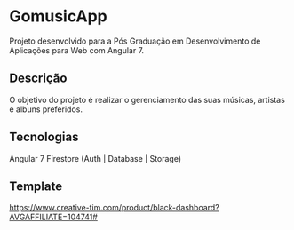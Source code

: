 # GomusicApp

Projeto desenvolvido para a Pós Graduação em Desenvolvimento de Aplicações para Web com Angular 7.

## Descrição

O objetivo do projeto é realizar o gerenciamento das suas músicas, artistas e albuns preferidos.

## Tecnologias

Angular 7
Firestore (Auth | Database | Storage)

## Template
https://www.creative-tim.com/product/black-dashboard?AVGAFFILIATE=104741#